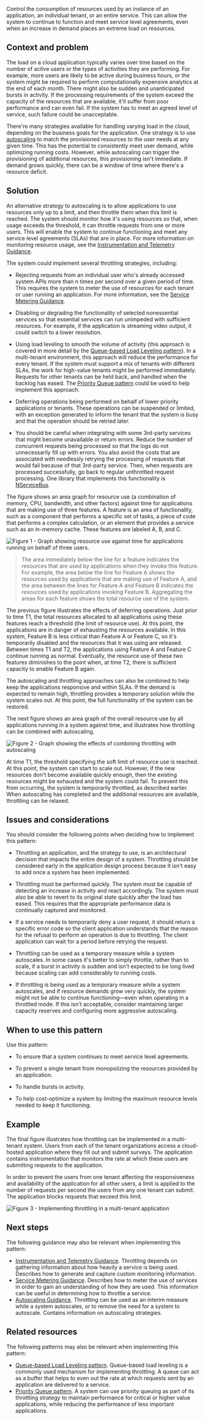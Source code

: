 Control the consumption of resources used by an instance of an application, an individual tenant, or an entire service. This can allow the system to continue to function and meet service level agreements, even when an increase in demand places an extreme load on resources.

## Context and problem

The load on a cloud application typically varies over time based on the number of active users or the types of activities they are performing. For example, more users are likely to be active during business hours, or the system might be required to perform computationally expensive analytics at the end of each month. There might also be sudden and unanticipated bursts in activity. If the processing requirements of the system exceed the capacity of the resources that are available, it'll suffer from poor performance and can even fail. If the system has to meet an agreed level of service, such failure could be unacceptable.

There're many strategies available for handling varying load in the cloud, depending on the business goals for the application. One strategy is to use [autoscaling](/azure/architecture/best-practices/auto-scaling) to match the provisioned resources to the user needs at any given time. This has the potential to consistently meet user demand, while optimizing running costs. However, while autoscaling can trigger the provisioning of additional resources, this provisioning isn't immediate. If demand grows quickly, there can be a window of time where there's a resource deficit.

## Solution

An alternative strategy to autoscaling is to allow applications to use resources only up to a limit, and then throttle them when this limit is reached. The system should monitor how it's using resources so that, when usage exceeds the threshold, it can throttle requests from one or more users. This will enable the system to continue functioning and meet any service level agreements (SLAs) that are in place. For more information on monitoring resource usage, see the [Instrumentation and Telemetry Guidance](/previous-versions/msp-n-p/dn589775(v=pandp.10)).

The system could implement several throttling strategies, including:

- Rejecting requests from an individual user who's already accessed system APIs more than n times per second over a given period of time. This requires the system to meter the use of resources for each tenant or user running an application. For more information, see the [Service Metering Guidance](/previous-versions/msp-n-p/dn589796(v=pandp.10)).

- Disabling or degrading the functionality of selected nonessential services so that essential services can run unimpeded with sufficient resources. For example, if the application is streaming video output, it could switch to a lower resolution.

- Using load leveling to smooth the volume of activity (this approach is covered in more detail by the [Queue-based Load Leveling pattern](./queue-based-load-leveling.yml)). In a multi-tenant environment, this approach will reduce the performance for every tenant. If the system must support a mix of tenants with different SLAs, the work for high-value tenants might be performed immediately. Requests for other tenants can be held back, and handled when the backlog has eased. The [Priority Queue pattern](./priority-queue.yml) could be used to help implement this approach.

- Deferring operations being performed on behalf of lower priority applications or tenants. These operations can be suspended or limited, with an exception generated to inform the tenant that the system is busy and that the operation should be retried later.

- You should be careful when integrating with some 3rd-party services that might become unavailable or return errors. Reduce the number of concurrent requests being processed so that the logs do not unnecessarily fill up with errors. You also avoid the costs that are associated with needlessly retrying the processing of requests that would fail because of that 3rd-party service. Then, when requests are processed successfully, go back to regular unthrottled request processing. One library that implements this functionality is [NServiceBus](https://docs.particular.net/nservicebus/recoverability/#automatic-rate-limiting).

The figure shows an area graph for resource use (a combination of memory, CPU, bandwidth, and other factors) against time for applications that are making use of three features. A feature is an area of functionality, such as a component that performs a specific set of tasks, a piece of code that performs a complex calculation, or an element that provides a service such as an in-memory cache. These features are labeled A, B, and C.

![Figure 1 - Graph showing resource use against time for applications running on behalf of three users.](./_images/throttling-resource-utilization.png)

> The area immediately below the line for a feature indicates the resources that are used by applications when they invoke this feature. For example, the area below the line for Feature A shows the resources used by applications that are making use of Feature A, and the area between the lines for Feature A and Feature B indicates the resources used by applications invoking Feature B. Aggregating the areas for each feature shows the total resource use of the system.

The previous figure illustrates the effects of deferring operations. Just prior to time T1, the total resources allocated to all applications using these features reach a threshold (the limit of resource use). At this point, the applications are in danger of exhausting the resources available. In this system, Feature B is less critical than Feature A or Feature C, so it's temporarily disabled and the resources that it was using are released. Between times T1 and T2, the applications using Feature A and Feature C continue running as normal. Eventually, the resource use of these two features diminishes to the point when, at time T2, there is sufficient capacity to enable Feature B again.

The autoscaling and throttling approaches can also be combined to help keep the applications responsive and within SLAs. If the demand is expected to remain high, throttling provides a temporary solution while the system scales out. At this point, the full functionality of the system can be restored.

The next figure shows an area graph of the overall resource use by all applications running in a system against time, and illustrates how throttling can be combined with autoscaling.

![Figure 2 - Graph showing the effects of combining throttling with autoscaling](./_images/throttling-autoscaling.png)

At time T1, the threshold specifying the soft limit of resource use is reached. At this point, the system can start to scale out. However, if the new resources don't become available quickly enough, then the existing resources might be exhausted and the system could fail. To prevent this from occurring, the system is temporarily throttled, as described earlier. When autoscaling has completed and the additional resources are available, throttling can be relaxed.

## Issues and considerations

You should consider the following points when deciding how to implement this pattern:

- Throttling an application, and the strategy to use, is an architectural decision that impacts the entire design of a system. Throttling should be considered early in the application design process because it isn't easy to add once a system has been implemented.

- Throttling must be performed quickly. The system must be capable of detecting an increase in activity and react accordingly. The system must also be able to revert to its original state quickly after the load has eased. This requires that the appropriate performance data is continually captured and monitored.

- If a service needs to temporarily deny a user request, it should return a specific error code so the client application understands that the reason for the refusal to perform an operation is due to throttling. The client application can wait for a period before retrying the request.

- Throttling can be used as a temporary measure while a system autoscales. In some cases it's better to simply throttle, rather than to scale, if a burst in activity is sudden and isn't expected to be long lived because scaling can add considerably to running costs.

- If throttling is being used as a temporary measure while a system autoscales, and if resource demands grow very quickly, the system might not be able to continue functioning&mdash;even when operating in a throttled mode. If this isn't acceptable, consider maintaining larger capacity reserves and configuring more aggressive autoscaling.

## When to use this pattern

Use this pattern:

- To ensure that a system continues to meet service level agreements.

- To prevent a single tenant from monopolizing the resources provided by an application.

- To handle bursts in activity.

- To help cost-optimize a system by limiting the maximum resource levels needed to keep it functioning.

## Example

The final figure illustrates how throttling can be implemented in a multi-tenant system. Users from each of the tenant organizations access a cloud-hosted application where they fill out and submit surveys. The application contains instrumentation that monitors the rate at which these users are submitting requests to the application.

In order to prevent the users from one tenant affecting the responsiveness and availability of the application for all other users, a limit is applied to the number of requests per second the users from any one tenant can submit. The application blocks requests that exceed this limit.

![Figure 3 - Implementing throttling in a multi-tenant application](./_images/throttling-multi-tenant.png)

## Next steps

The following guidance may also be relevant when implementing this pattern:

- [Instrumentation and Telemetry Guidance](/previous-versions/msp-n-p/dn589775(v=pandp.10)). Throttling depends on gathering information about how heavily a service is being used. Describes how to generate and capture custom monitoring information.
- [Service Metering Guidance](/previous-versions/msp-n-p/dn589796(v=pandp.10)). Describes how to meter the use of services in order to gain an understanding of how they are used. This information can be useful in determining how to throttle a service.
- [Autoscaling Guidance](/previous-versions/msp-n-p/dn589774(v=pandp.10)). Throttling can be used as an interim measure while a system autoscales, or to remove the need for a system to autoscale. Contains information on autoscaling strategies.

## Related resources

The following patterns may also be relevant when implementing this pattern:

- [Queue-based Load Leveling pattern](./queue-based-load-leveling.yml). Queue-based load leveling is a commonly used mechanism for implementing throttling. A queue can act as a buffer that helps to even out the rate at which requests sent by an application are delivered to a service.
- [Priority Queue pattern](./priority-queue.yml). A system can use priority queuing as part of its throttling strategy to maintain performance for critical or higher value applications, while reducing the performance of less important applications.
